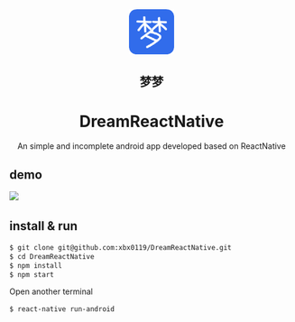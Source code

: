 <div align="center">
  <a href="https://github.com/xbx0119/DreamReactNative">
    <img width="80" heigth="80" src="./reference/logo.png">
  </a>  
  <h2>梦梦</h2>
  <h1>DreamReactNative</h1>
  <p>An simple and incomplete android app developed based on ReactNative</p>
</div>


## demo
<img src="./reference/demo.gif" width="300" />

## install & run
```
$ git clone git@github.com:xbx0119/DreamReactNative.git
$ cd DreamReactNative
$ npm install
$ npm start
```

Open another terminal
```
$ react-native run-android
```
